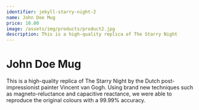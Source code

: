 ```yaml
---
identifier: jekyll-starry-night-2
name: John Doe Mug
price: 10.00
image: /assets/img/products/product2.jpg
description: This is a high-quality replica of The Starry Night
---
```


# John Doe Mug

This is a high-quality replica of The Starry Night by the Dutch post-impressionist painter Vincent van Gogh. Using brand new techniques such as magneto-reluctance and capacitive reactance, we were able to reproduce the original colours with a 99.99% accuracy.